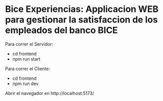 # Bice Experiencias: Applicacion WEB para gestionar la satisfaccion de los empleados del banco BICE

Para correr el Servidor:

- cd frontend
- npm run start


Para correr el Cliente:

- cd frontend
- npm run dev

Abrir el navegador en http://localhost:5173/

